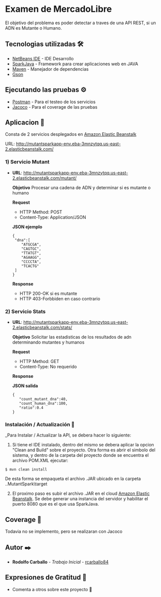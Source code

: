 # Examen de MercadoLibre

El objetivo del problema es poder detectar a traves de una API REST, si un ADN es Mutante o Humano.

## Tecnologias utilizadas 🛠️

* [NetBeans IDE](https://netbeans.apache.org/download/index.html) - IDE Desarrollo
* [SparkJava](http://sparkjava.com/) - Framework para crear aplicaciones web en JAVA
* [Maven](https://maven.apache.org/) - Manejador de dependencias
* [Gson](https://github.com/google/gson)

## Ejecutando las pruebas ⚙️

* [Postman](https://www.postman.com/home) - Para el testeo de los servicios
* [Jacoco](https://www.eclemma.org/jacoco/trunk/doc/maven.html) - Para el coverage de las pruebas

## Aplicacion 🚀

Consta de 2 servicios desplegados en [Amazon Elastic Beanstalk](https://docs.aws.amazon.com/elastic-beanstalk/index.html)

URL: http://mutantsparkapp-env.eba-3mnzytqq.us-east-2.elasticbeanstalk.com/

### 1) Servicio Mutant
  - **URL**: http://mutantsparkapp-env.eba-3mnzytqq.us-east-2.elasticbeanstalk.com/mutant/
  
    **Objetivo**
    Procesar una cadena de ADN y determinar si es mutante o humano
    
    **Request**
    - HTTP Method: POST
    - Content-Type: Application/JSON
    
    **JSON ejemplo**
    ```
    {
     "dna":[
        "ATGCGA",
        "CAGTGC",
        "TTATGT",
        "AGAAGG",
        "CCCCTA",
        "TCACTG"
     ]
    }
    ```
    
    **Response**
    - HTTP 200-OK si es mutante
    - HTTP 403-Forbbiden en caso contrario
  

### 2) Servicio Stats
  - **URL**: http://mutantsparkapp-env.eba-3mnzytqq.us-east-2.elasticbeanstalk.com/stats/
  
    **Objetivo**
    Solicitar las estadisticas de los resultados de adn determinando mutantes y humanos
    
    **Request**
    - HTTP Method: GET
    - Content-Type: No requerido
    
    **Response**
    
    **JSON salida**
    ```
    {
       "count_mutant_dna":40,
       "count_human_dna":100,
       "ratio":0.4
    }
    ```

### Instalación / Actualización 🔧

_Para Instalar / Actualizar la API, se debera hacer lo siguiente:

1) Si tiene el IDE instalado, dentro del mismo se debera aplicar la opcion "Clean and Build" sobre el proyecto.
Otra forma es abrir el simbolo del sistema, y dentro de la carpeta del proyecto donde se encuentra el archivo POM.XML ejecutar:

```
$ mvn clean install
```
De esta forma se empaqueta el archivo .JAR ubicado en la carpeta ..MutantSpark\target

2) El proximo paso es subir el archivo .JAR en el cloud [Amazon Elastic Beanstalk](https://docs.aws.amazon.com/elastic-beanstalk/index.html).
Se debe generar una instancia del servidor y habilitar el puerto 8080 que es el que usa SparkJava.


## Coverage 📖

Todavia no se implemento, pero se realizaran con Jacoco

## Autor ✒️

* **Rodolfo Carballo** - *Trabajo Inicial* - [rcarballo84](https://github.com/rcarballo84/mutant)


## Expresiones de Gratitud 🎁

* Comenta a otros sobre este proyecto 📢
